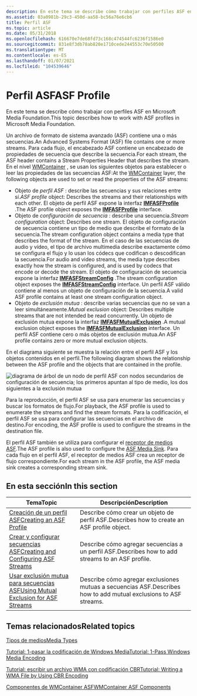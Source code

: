 ```yaml
---
description: En este tema se describe cómo trabajar con perfiles ASF en Microsoft Media Foundation.
ms.assetid: 03a0981b-29c3-450d-aa58-bc56a76e6cb6
title: Perfil ASF
ms.topic: article
ms.date: 05/31/2018
ms.openlocfilehash: 616670e7de68fd73c168c474544fc6236f1586e0
ms.sourcegitcommit: 831e8f3db78ab820e1710cede244553c70e50500
ms.translationtype: MT
ms.contentlocale: es-ES
ms.lasthandoff: 01/07/2021
ms.locfileid: "104539646"
---
```

# <a name="asf-profile"></a><span data-ttu-id="902c3-103">Perfil ASF</span><span class="sxs-lookup"><span data-stu-id="902c3-103">ASF Profile</span></span>

<span data-ttu-id="902c3-104">En este tema se describe cómo trabajar con perfiles ASF en Microsoft Media Foundation.</span><span class="sxs-lookup"><span data-stu-id="902c3-104">This topic describes how to work with ASF profiles in Microsoft Media Foundation.</span></span>

<span data-ttu-id="902c3-105">Un archivo de formato de sistema avanzado (ASF) contiene una o más secuencias.</span><span class="sxs-lookup"><span data-stu-id="902c3-105">An Advanced Systems Format (ASF) file contains one or more streams.</span></span> <span data-ttu-id="902c3-106">Para cada flujo, el encabezado ASF contiene un encabezado de propiedades de secuencia que describe la secuencia.</span><span class="sxs-lookup"><span data-stu-id="902c3-106">For each stream, the ASF header contains a Stream Properties Header that describes the stream.</span></span> <span data-ttu-id="902c3-107">En el nivel [WMContainer](wmcontainer-asf-components.md) , se usan los siguientes objetos para establecer o leer las propiedades de las secuencias ASF:</span><span class="sxs-lookup"><span data-stu-id="902c3-107">At the [WMContainer](wmcontainer-asf-components.md) layer, the following objects are used to set or read the properties of the ASF streams:</span></span>

-   <span data-ttu-id="902c3-108">Objeto de *perfil ASF* : describe las secuencias y sus relaciones entre sí.</span><span class="sxs-lookup"><span data-stu-id="902c3-108">*ASF profile* object: Describes the streams and their relationships with each other.</span></span> <span data-ttu-id="902c3-109">El objeto de perfil ASF expone la interfaz [**IMFASFProfile**](/windows/desktop/api/wmcontainer/nn-wmcontainer-imfasfprofile) .</span><span class="sxs-lookup"><span data-stu-id="902c3-109">The ASF profile object exposes the [**IMFASFProfile**](/windows/desktop/api/wmcontainer/nn-wmcontainer-imfasfprofile) interface.</span></span>
-   <span data-ttu-id="902c3-110">Objeto de *configuración de secuencia* : describe una secuencia.</span><span class="sxs-lookup"><span data-stu-id="902c3-110">*Stream configuration* object: Describes one stream.</span></span> <span data-ttu-id="902c3-111">El objeto de configuración de secuencia contiene un tipo de medio que describe el formato de la secuencia.</span><span class="sxs-lookup"><span data-stu-id="902c3-111">The stream configuration object contains a media type that describes the format of the stream.</span></span> <span data-ttu-id="902c3-112">En el caso de las secuencias de audio y vídeo, el tipo de archivo multimedia describe exactamente cómo se configura el flujo y lo usan los códecs que codifican o descodifican la secuencia.</span><span class="sxs-lookup"><span data-stu-id="902c3-112">For audio and video streams, the media type describes exactly how the stream is configured, and is used by codecs that encode or decode the stream.</span></span> <span data-ttu-id="902c3-113">El objeto de configuración de secuencia expone la interfaz [**IMFASFStreamConfig**](/windows/desktop/api/wmcontainer/nn-wmcontainer-imfasfstreamconfig) .</span><span class="sxs-lookup"><span data-stu-id="902c3-113">The stream configuration object exposes the [**IMFASFStreamConfig**](/windows/desktop/api/wmcontainer/nn-wmcontainer-imfasfstreamconfig) interface.</span></span> <span data-ttu-id="902c3-114">Un perfil ASF válido contiene al menos un objeto de configuración de la secuencia.</span><span class="sxs-lookup"><span data-stu-id="902c3-114">A valid ASF profile contains at least one stream configuration object.</span></span>
-   <span data-ttu-id="902c3-115">Objeto de *exclusión mutua* : describe varias secuencias que no se van a leer simultáneamente.</span><span class="sxs-lookup"><span data-stu-id="902c3-115">*Mutual exclusion* object: Describes multiple streams that are not intended be read concurrently.</span></span> <span data-ttu-id="902c3-116">Un objeto de exclusión mutua expone la interfaz [**IMFASFMutualExclusion**](/windows/desktop/api/wmcontainer/nn-wmcontainer-imfasfmutualexclusion) .</span><span class="sxs-lookup"><span data-stu-id="902c3-116">A mutual exclusion object exposes the [**IMFASFMutualExclusion**](/windows/desktop/api/wmcontainer/nn-wmcontainer-imfasfmutualexclusion) interface.</span></span> <span data-ttu-id="902c3-117">Un perfil ASF contiene cero o más objetos de exclusión mutua.</span><span class="sxs-lookup"><span data-stu-id="902c3-117">An ASF profile contains zero or more mutual exclusion objects.</span></span>

<span data-ttu-id="902c3-118">En el diagrama siguiente se muestra la relación entre el perfil ASF y los objetos contenidos en el perfil.</span><span class="sxs-lookup"><span data-stu-id="902c3-118">The following diagram shows the relationship between the ASF profile and the objects that are contained in the profile.</span></span>

![diagrama de árbol de un nodo de perfil ASF con nodos secundarios de configuración de secuencia; los primeros apuntan al tipo de medio, los dos siguientes a la exclusión mutua](images/asf-components02.png)

<span data-ttu-id="902c3-120">Para la reproducción, el perfil ASF se usa para enumerar las secuencias y buscar los formatos de flujo.</span><span class="sxs-lookup"><span data-stu-id="902c3-120">For playback, the ASF profile is used to enumerate the streams and find the stream formats.</span></span> <span data-ttu-id="902c3-121">Para la codificación, el perfil ASF se usa para configurar las secuencias en el archivo de destino.</span><span class="sxs-lookup"><span data-stu-id="902c3-121">For encoding, the ASF profile is used to configure the streams in the destination file.</span></span>

<span data-ttu-id="902c3-122">El perfil ASF también se utiliza para configurar el [receptor de medios ASF](asf-media-sinks.md).</span><span class="sxs-lookup"><span data-stu-id="902c3-122">The ASF profile is also used to configure the [ASF Media Sink](asf-media-sinks.md).</span></span> <span data-ttu-id="902c3-123">Para cada flujo en el perfil ASF, el receptor de medios ASF crea un receptor de flujo correspondiente.</span><span class="sxs-lookup"><span data-stu-id="902c3-123">For each stream in the ASF profile, the ASF media sink creates a corresponding stream sink.</span></span>

## <a name="in-this-section"></a><span data-ttu-id="902c3-124">En esta sección</span><span class="sxs-lookup"><span data-stu-id="902c3-124">In this section</span></span>



| <span data-ttu-id="902c3-125">Tema</span><span class="sxs-lookup"><span data-stu-id="902c3-125">Topic</span></span>                                                                                           | <span data-ttu-id="902c3-126">Descripción</span><span class="sxs-lookup"><span data-stu-id="902c3-126">Description</span></span>                                                        |
|-------------------------------------------------------------------------------------------------|--------------------------------------------------------------------|
| [<span data-ttu-id="902c3-127">Creación de un perfil ASF</span><span class="sxs-lookup"><span data-stu-id="902c3-127">Creating an ASF Profile</span></span>](creating-an-asf-profile.md)<br/>                               | <span data-ttu-id="902c3-128">Describe cómo crear un objeto de perfil ASF.</span><span class="sxs-lookup"><span data-stu-id="902c3-128">Describes how to create an ASF profile object.</span></span><br/>          |
| [<span data-ttu-id="902c3-129">Crear y configurar secuencias ASF</span><span class="sxs-lookup"><span data-stu-id="902c3-129">Creating and Configuring ASF Streams</span></span>](creating-and-configuring-asf-streams.md)<br/>     | <span data-ttu-id="902c3-130">Describe cómo agregar secuencias a un perfil ASF.</span><span class="sxs-lookup"><span data-stu-id="902c3-130">Describes how to add streams to an ASF profile.</span></span><br/>         |
| [<span data-ttu-id="902c3-131">Usar exclusión mutua para secuencias ASF</span><span class="sxs-lookup"><span data-stu-id="902c3-131">Using Mutual Exclusion for ASF Streams</span></span>](using-mutual-exclusion-for-asf-streams.md)<br/> | <span data-ttu-id="902c3-132">Describe cómo agregar exclusiones mutuas a secuencias ASF.</span><span class="sxs-lookup"><span data-stu-id="902c3-132">Describes how to add mutual exclusions to ASF streams.</span></span> <br/> |



 

## <a name="related-topics"></a><span data-ttu-id="902c3-133">Temas relacionados</span><span class="sxs-lookup"><span data-stu-id="902c3-133">Related topics</span></span>

<dl> <dt>

[<span data-ttu-id="902c3-134">Tipos de medios</span><span class="sxs-lookup"><span data-stu-id="902c3-134">Media Types</span></span>](media-types.md)
</dt> <dt>

[<span data-ttu-id="902c3-135">Tutorial: 1-pasar la codificación de Windows Media</span><span class="sxs-lookup"><span data-stu-id="902c3-135">Tutorial: 1-Pass Windows Media Encoding</span></span>](tutorial--1-pass-windows-media-encoding.md)
</dt> <dt>

[<span data-ttu-id="902c3-136">Tutorial: escribir un archivo WMA con codificación CBR</span><span class="sxs-lookup"><span data-stu-id="902c3-136">Tutorial: Writing a WMA File by Using CBR Encoding</span></span>](tutorial--writing-a-wma-file-by-using-cbr-encoding.md)
</dt> <dt>

[<span data-ttu-id="902c3-137">Componentes de WMContainer ASF</span><span class="sxs-lookup"><span data-stu-id="902c3-137">WMContainer ASF Components</span></span>](wmcontainer-asf-components.md)
</dt> </dl>

 

 





